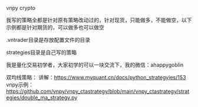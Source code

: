vnpy crypto

我写的策略全都是针对原有策略改动过的，针对现货，只能做多，不能做空，以下示例都是针对期货的，可以做多也可以做空

.vntrader目录是存放配置文件的目录

strategies目录是自己写的策略

我是量化交易初学者，大家初学的可以一块交流下，我的微信：ahappygoblin

双均线策略：
讲解：https://www.myquant.cn/docs/python_strategyies/153
vnpy示例：https://github.com/vnpy/vnpy_ctastrategy/blob/main/vnpy_ctastrategy/strategies/double_ma_strategy.py
